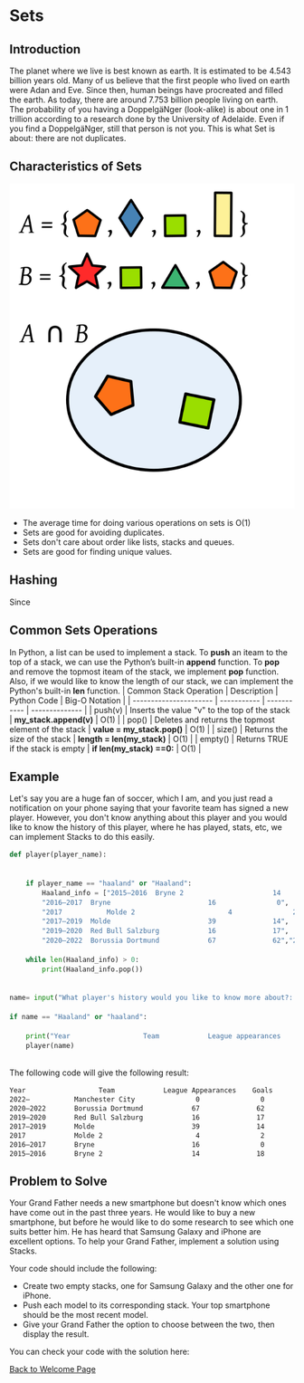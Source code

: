 # Sets

## Introduction
The planet where we live is best known as earth. It is estimated to be 4.543 billion years old. Many of us believe that the first people who lived on earth were Adan and Eve. Since then, human beings have procreated and filled the earth. As today, there are around 7.753 billion people living on earth. The probability of you having a DoppelgäNger (look-alike) is about one in 1 trillion according to a research done by the University of Adelaide. Even if you find a DoppelgäNger, still that person is not you. This is what Set is about: there are not duplicates.
    

  

## Characteristics of Sets
![This is an image](https://github.com/chenmilla/CSE-212-Final/blob/main/images/640px-PolygonsSetIntersection.svg.png)

* The average time for doing various operations on sets is O(1) 
* Sets are good for avoiding duplicates. 
* Sets don't care about order like lists, stacks and queues.
* Sets are good for finding unique values.

## Hashing 
Since 


## Common Sets Operations
In Python, a list can be used to implement a stack. To **push** an iteam to the top of a stack, we can use the Python’s built-in **append** function. To **pop** and remove the topmost iteam of the stack, we implement **pop** function. Also, if we would like to know the length of our stack, we can implement the Python's built-in **len** function. 
| Common Stack Operation | Description | Python Code | Big-O Notation |
| ---------------------- | ----------- | ----------- | -------------- |
| push(v)                | Inserts the value "v" to the top of the stack | **my_stack.append(v)** | O(1) |
| pop() | Deletes and returns the topmost element of the stack | **value = my_stack.pop()** | O(1) |
| size() | Returns the size of the stack | **length = len(my_stack)** | O(1) |
| empty() | Returns TRUE if the stack is empty | **if len(my_stack) ==0:** | O(1) |


## Example
Let's say you are a huge fan of soccer, which I am, and you just read a notification on your phone saying that your favorite team has signed a new player. However, you don't know anything about this player and you would like to know the history of this player, where he has played, stats, etc, we can implement Stacks to do this easily.

```python 
def player(player_name):

    
    if player_name == "haaland" or "Haaland":
        Haaland_info = ["2015–2016	Bryne 2	                     14	             18", 
        "2016–2017	Bryne                        16               0", 
        "2017	        Molde 2	                      4               2",
        "2017–2019	Molde                        39              14",
        "2019–2020	Red Bull Salzburg            16              17",
        "2020–2022	Borussia Dortmund            67              62","2022–	        Manchester City	              0	              0"]
    
    while len(Haaland_info) > 0:
        print(Haaland_info.pop())
        

name= input("What player's history would you like to know more about?: ")    

if name == "Haaland" or "haaland":

    print("Year                  Team            League appearances    Goals")
    player(name)



```
The following code will give the following result:
```
Year                  Team            League Appearances    Goals
2022–           Manchester City               0               0
2020–2022       Borussia Dortmund            67              62
2019–2020       Red Bull Salzburg            16              17
2017–2019       Molde                        39              14
2017            Molde 2                       4               2
2016–2017       Bryne                        16               0
2015–2016       Bryne 2                      14              18
```


## Problem to Solve
Your Grand Father needs a new smartphone but doesn't know which ones have come out in the past three years. He would like to buy a new smartphone, but before he would like to do some research to see which one suits better him. He has heard that Samsung Galaxy and iPhone are excellent options. To help your Grand Father, implement a solution using Stacks. 

Your code should include the following:
* Create two empty stacks, one for Samsung Galaxy and the other one for iPhone.
* Push each model to its corresponding stack. Your top smartphone should be the most recent model. 
* Give your Grand Father the option to choose between the two, then display the result.

You can check your code with the solution here:
 
[Back to Welcome Page](0-welcome.md)
